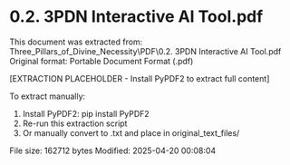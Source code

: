 # 0.2. 3PDN Interactive AI Tool.pdf

This document was extracted from: Three_Pillars_of_Divine_Necessity\PDF\0.2. 3PDN Interactive AI Tool.pdf
Original format: Portable Document Format (.pdf)

[EXTRACTION PLACEHOLDER - Install PyPDF2 to extract full content]

To extract manually:
1. Install PyPDF2: pip install PyPDF2
2. Re-run this extraction script  
3. Or manually convert to .txt and place in original_text_files/

File size: 162712 bytes
Modified: 2025-04-20 00:08:04
